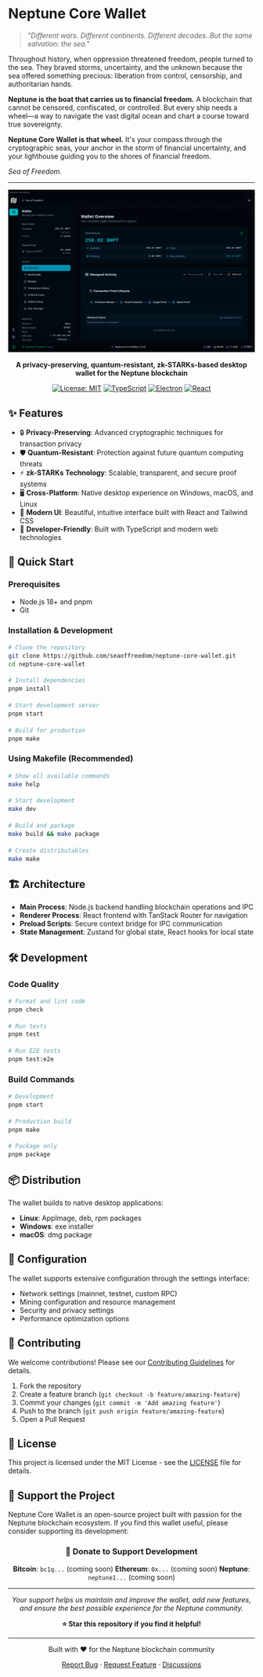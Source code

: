 # Neptune Core Wallet

> _"Different wars. Different continents. Different decades. But the same salvation: the sea."_

Throughout history, when oppression threatened freedom, people turned to the sea. They braved storms, uncertainty, and the unknown because the sea offered something precious: liberation from control, censorship, and authoritarian hands.

**Neptune is the boat that carries us to financial freedom.** A blockchain that cannot be censored, confiscated, or controlled. But every ship needs a wheel—a way to navigate the vast digital ocean and chart a course toward true sovereignty.

**Neptune Core Wallet is that wheel.** It's your compass through the cryptographic seas, your anchor in the storm of financial uncertainty, and your lighthouse guiding you to the shores of financial freedom.

_Sea of Freedom._

---

<div align="center">
  <img src="public/assets/logos/neptune-core-wallet.png" alt="Neptune Core Wallet Interface" style="max-width: 100%; height: auto;">

**A privacy-preserving, quantum-resistant, zk-STARKs-based desktop wallet for the Neptune blockchain**

[![License: MIT](https://img.shields.io/badge/License-MIT-yellow.svg)](https://opensource.org/licenses/MIT)
[![TypeScript](https://img.shields.io/badge/TypeScript-007ACC?logo=typescript&logoColor=white)](https://www.typescriptlang.org/)
[![Electron](https://img.shields.io/badge/Electron-191970?logo=electron&logoColor=white)](https://www.electronjs.org/)
[![React](https://img.shields.io/badge/React-20232A?logo=react&logoColor=61DAFB)](https://reactjs.org/)

</div>

## ✨ Features

- 🔒 **Privacy-Preserving**: Advanced cryptographic techniques for transaction privacy
- 🛡️ **Quantum-Resistant**: Protection against future quantum computing threats
- ⚡ **zk-STARKs Technology**: Scalable, transparent, and secure proof systems
- 🖥️ **Cross-Platform**: Native desktop experience on Windows, macOS, and Linux
- 🎨 **Modern UI**: Beautiful, intuitive interface built with React and Tailwind CSS
- 🔧 **Developer-Friendly**: Built with TypeScript and modern web technologies

## 🚀 Quick Start

### Prerequisites

- Node.js 18+ and pnpm
- Git

### Installation & Development

```bash
# Clone the repository
git clone https://github.com/seaoffreedom/neptune-core-wallet.git
cd neptune-core-wallet

# Install dependencies
pnpm install

# Start development server
pnpm start

# Build for production
pnpm make
```

### Using Makefile (Recommended)

```bash
# Show all available commands
make help

# Start development
make dev

# Build and package
make build && make package

# Create distributables
make make
```

## 🏗️ Architecture

- **Main Process**: Node.js backend handling blockchain operations and IPC
- **Renderer Process**: React frontend with TanStack Router for navigation
- **Preload Scripts**: Secure context bridge for IPC communication
- **State Management**: Zustand for global state, React hooks for local state

## 🛠️ Development

### Code Quality

```bash
# Format and lint code
pnpm check

# Run tests
pnpm test

# Run E2E tests
pnpm test:e2e
```

### Build Commands

```bash
# Development
pnpm start

# Production build
pnpm make

# Package only
pnpm package
```

## 📦 Distribution

The wallet builds to native desktop applications:

- **Linux**: AppImage, deb, rpm packages
- **Windows**: exe installer
- **macOS**: dmg package

## 🔧 Configuration

The wallet supports extensive configuration through the settings interface:

- Network settings (mainnet, testnet, custom RPC)
- Mining configuration and resource management
- Security and privacy settings
- Performance optimization options

## 🤝 Contributing

We welcome contributions! Please see our [Contributing Guidelines](CONTRIBUTING.md) for details.

1. Fork the repository
2. Create a feature branch (`git checkout -b feature/amazing-feature`)
3. Commit your changes (`git commit -m 'Add amazing feature'`)
4. Push to the branch (`git push origin feature/amazing-feature`)
5. Open a Pull Request

## 📄 License

This project is licensed under the MIT License - see the [LICENSE](LICENSE) file for details.

## 🙏 Support the Project

Neptune Core Wallet is an open-source project built with passion for the Neptune blockchain ecosystem. If you find this wallet useful, please consider supporting its development:

<div align="center">

### 💝 Donate to Support Development

**Bitcoin**: `bc1q...` (coming soon)
**Ethereum**: `0x...` (coming soon)
**Neptune**: `neptune1...` (coming soon)

---

_Your support helps us maintain and improve the wallet, add new features, and ensure the best possible experience for the Neptune community._

**⭐ Star this repository if you find it helpful!**

</div>

---

<div align="center">
  <p>Built with ❤️ for the Neptune blockchain community</p>
  <p>
    <a href="https://github.com/seaoffreedom/neptune-core-wallet/issues">Report Bug</a>
    ·
    <a href="https://github.com/seaoffreedom/neptune-core-wallet/issues">Request Feature</a>
    ·
    <a href="https://github.com/seaoffreedom/neptune-core-wallet/discussions">Discussions</a>
  </p>
</div>
